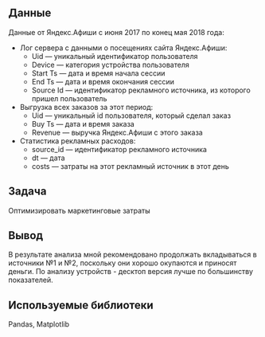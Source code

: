 ## Данные
Данные от Яндекс.Афиши с июня 2017 по конец мая 2018 года:
- Лог сервера с данными о посещениях сайта Яндекс.Афиши:
  - Uid — уникальный идентификатор пользователя
  - Device — категория устройства пользователя
  - Start Ts — дата и время начала сессии
  - End Ts — дата и время окончания сессии
  - Source Id — идентификатор рекламного источника, из которого пришел пользователь
- Выгрузка всех заказов за этот период:
  - Uid — уникальный id пользователя, который сделал заказ
  - Buy Ts — дата и время заказа
  - Revenue — выручка Яндекс.Афиши с этого заказа
- Статистика рекламных расходов:
  - source_id — идентификатор рекламного источника
  - dt — дата
  - costs — затраты на этот рекламный источник в этот день
 
 ## Задача
Оптимизировать маркетинговые затраты
 
 ## Вывод
В результате анализа мной рекомендовано продолжать вкладываться в источники №1 и №2, поскольку они хорошо окупаются и приносят деньги. По анализу устройств - десктоп версия лучше по большинству показателей. 

## Используемые библиотеки
Pandas, Matplotlib
